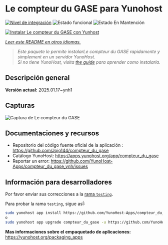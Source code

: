 <!--
Este archivo README esta generado automaticamente<https://github.com/YunoHost/apps/tree/master/tools/readme_generator>
No se debe editar a mano.
-->

# Le compteur du GASE para Yunohost

[![Nivel de integración](https://apps.yunohost.org/badge/integration/compteur_du_gase)](https://ci-apps.yunohost.org/ci/apps/compteur_du_gase/)
![Estado funcional](https://apps.yunohost.org/badge/state/compteur_du_gase)
![Estado En Mantención](https://apps.yunohost.org/badge/maintained/compteur_du_gase)

[![Instalar Le compteur du GASE con Yunhost](https://install-app.yunohost.org/install-with-yunohost.svg)](https://install-app.yunohost.org/?app=compteur_du_gase)

*[Leer este README en otros idiomas.](./ALL_README.md)*

> *Este paquete le permite instalarLe compteur du GASE rapidamente y simplement en un servidor YunoHost.*  
> *Si no tiene YunoHost, visita [the guide](https://yunohost.org/install) para aprender como instalarla.*

## Descripción general



**Versión actual:** 2025.01.17~ynh1

## Capturas

![Captura de Le compteur du GASE](./doc/screenshots/Screenshot_2021-12-26_Le-compteur-du-GASE.png)

## Documentaciones y recursos

- Repositorio del código fuente oficial de la aplicación : <https://github.com/Jojo144/compteur_du_gase>
- Catálogo YunoHost: <https://apps.yunohost.org/app/compteur_du_gase>
- Reportar un error: <https://github.com/YunoHost-Apps/compteur_du_gase_ynh/issues>

## Información para desarrolladores

Por favor enviar sus correcciones a la [rama `testing`](https://github.com/YunoHost-Apps/compteur_du_gase_ynh/tree/testing).

Para probar la rama `testing`, sigue asÍ:

```bash
sudo yunohost app install https://github.com/YunoHost-Apps/compteur_du_gase_ynh/tree/testing --debug
o
sudo yunohost app upgrade compteur_du_gase -u https://github.com/YunoHost-Apps/compteur_du_gase_ynh/tree/testing --debug
```

**Mas informaciones sobre el empaquetado de aplicaciones:** <https://yunohost.org/packaging_apps>
